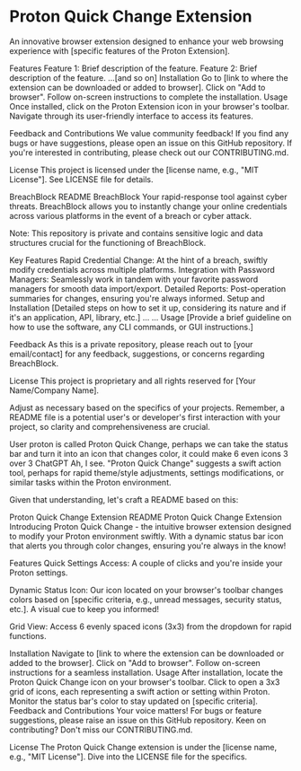 # Proton Quick Change Extension
An innovative browser extension designed to enhance your web browsing experience with [specific features of the Proton Extension].

Features
Feature 1: Brief description of the feature.
Feature 2: Brief description of the feature.
...[and so on]
Installation
Go to [link to where the extension can be downloaded or added to browser].
Click on "Add to browser".
Follow on-screen instructions to complete the installation.
Usage
Once installed, click on the Proton Extension icon in your browser's toolbar. Navigate through its user-friendly interface to access its features.

Feedback and Contributions
We value community feedback! If you find any bugs or have suggestions, please open an issue on this GitHub repository. If you're interested in contributing, please check out our CONTRIBUTING.md.

License
This project is licensed under the [license name, e.g., "MIT License"]. See LICENSE file for details.

BreachBlock README
BreachBlock
Your rapid-response tool against cyber threats. BreachBlock allows you to instantly change your online credentials across various platforms in the event of a breach or cyber attack.

Note: This repository is private and contains sensitive logic and data structures crucial for the functioning of BreachBlock.

Key Features
Rapid Credential Change: At the hint of a breach, swiftly modify credentials across multiple platforms.
Integration with Password Managers: Seamlessly work in tandem with your favorite password managers for smooth data import/export.
Detailed Reports: Post-operation summaries for changes, ensuring you're always informed.
Setup and Installation
[Detailed steps on how to set it up, considering its nature and if it's an application, API, library, etc.]
...
...
Usage
[Provide a brief guideline on how to use the software, any CLI commands, or GUI instructions.]

Feedback
As this is a private repository, please reach out to [your email/contact] for any feedback, suggestions, or concerns regarding BreachBlock.

License
This project is proprietary and all rights reserved for [Your Name/Company Name].

Adjust as necessary based on the specifics of your projects. Remember, a README file is a potential user's or developer's first interaction with your project, so clarity and comprehensiveness are crucial.




User
proton is called Proton Quick Change, perhaps we can take the status bar and turn it into an icon that changes color, it could make 6 even icons 3 over 3
ChatGPT
Ah, I see. "Proton Quick Change" suggests a swift action tool, perhaps for rapid theme/style adjustments, settings modifications, or similar tasks within the Proton environment.

Given that understanding, let's craft a README based on this:

Proton Quick Change Extension README
Proton Quick Change Extension
Introducing Proton Quick Change - the intuitive browser extension designed to modify your Proton environment swiftly. With a dynamic status bar icon that alerts you through color changes, ensuring you're always in the know!

Features
Quick Settings Access: A couple of clicks and you're inside your Proton settings.

Dynamic Status Icon: Our icon located on your browser's toolbar changes colors based on [specific criteria, e.g., unread messages, security status, etc.]. A visual cue to keep you informed!

Grid View: Access 6 evenly spaced icons (3x3) from the dropdown for rapid functions.

Installation
Navigate to [link to where the extension can be downloaded or added to the browser].
Click on "Add to browser".
Follow on-screen instructions for a seamless installation.
Usage
After installation, locate the Proton Quick Change icon on your browser's toolbar.
Click to open a 3x3 grid of icons, each representing a swift action or setting within Proton.
Monitor the status bar's color to stay updated on [specific criteria].
Feedback and Contributions
Your voice matters! For bugs or feature suggestions, please raise an issue on this GitHub repository. Keen on contributing? Don't miss our CONTRIBUTING.md.

License
The Proton Quick Change extension is under the [license name, e.g., "MIT License"]. Dive into the LICENSE file for the specifics.
